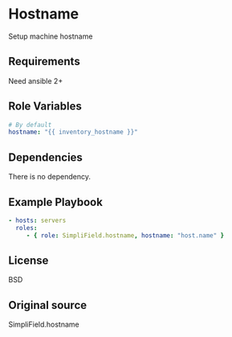 Hostname
=========

Setup machine hostname

Requirements
------------

Need ansible 2+

Role Variables
--------------

```yaml
# By default
hostname: "{{ inventory_hostname }}"
```

Dependencies
------------

There is no dependency.

Example Playbook
----------------

```yaml
- hosts: servers
  roles:
     - { role: SimpliField.hostname, hostname: "host.name" }
```

License
-------

BSD

Original source
---------------

SimpliField.hostname
